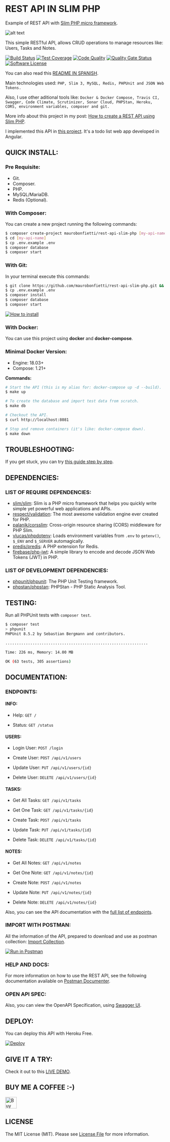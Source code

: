 # REST API IN SLIM PHP

Example of REST API with [Slim PHP micro framework](https://www.slimframework.com).

![alt text](extras/img/slim-logo.png "Slim PHP micro framework")

This simple RESTful API, allows CRUD operations to manage resources like: Users, Tasks and Notes.

[![Build Status](https://travis-ci.org/maurobonfietti/rest-api-slim-php.svg?branch=master)](https://travis-ci.org/maurobonfietti/rest-api-slim-php)
[![Test Coverage](https://codeclimate.com/github/maurobonfietti/api-rest-slimphp/badges/coverage.svg)](https://codeclimate.com/github/maurobonfietti/api-rest-slimphp/coverage)
[![Code Quality](https://scrutinizer-ci.com/g/maurobonfietti/api-rest-slimphp/badges/quality-score.png?b=master)](https://scrutinizer-ci.com/g/maurobonfietti/api-rest-slimphp/?branch=master)
[![Quality Gate Status](https://sonarcloud.io/api/project_badges/measure?project=maurobonfietti_rest-api-slim-php&metric=alert_status)](https://sonarcloud.io/dashboard?id=maurobonfietti_rest-api-slim-php)
[![Software License][ico-license]](LICENSE.md)

You can also read this [README IN SPANISH](README_SPANISH.md).

Main technologies used: `PHP, Slim 3, MySQL, Redis, PHPUnit and JSON Web Tokens.`

Also, I use other aditional tools like: `Docker & Docker Compose, Travis CI, Swagger, Code Climate, Scrutinizer, Sonar Cloud, PHPStan, Heroku, CORS, environment variables, composer and git.`

More info about this project in my post: [How to create a REST API using Slim PHP](https://maurobonfietti.github.io/2019-06-03-rest-api-slim-php/).

I implemented this API in [this project](https://github.com/maurobonfietti/rest-api-slim-php-web-app). It's a todo list web app developed in Angular.


## QUICK INSTALL:

### Pre Requisite:

- Git.
- Composer.
- PHP.
- MySQL/MariaDB.
- Redis (Optional).


### With Composer:

You can create a new project running the following commands:

```bash
$ composer create-project maurobonfietti/rest-api-slim-php [my-api-name]
$ cd [my-api-name]
$ cp .env.example .env
$ composer database
$ composer start
```


### With Git:

In your terminal execute this commands:

```bash
$ git clone https://github.com/maurobonfietti/rest-api-slim-php.git && cd rest-api-slim-php
$ cp .env.example .env
$ composer install
$ composer database
$ composer start
```

[![How to install](extras/img/how-to-install-2.gif)](https://youtu.be/xQfTcKbD7NI)


### With Docker:

You can use this project using **docker** and **docker-compose**.


### Minimal Docker Version:

* Engine: 18.03+
* Compose: 1.21+


**Commands:**

```bash
# Start the API (this is my alias for: docker-compose up -d --build).
$ make up

# To create the database and import test data from scratch.
$ make db

# Checkout the API.
$ curl http://localhost:8081

# Stop and remove containers (it's like: docker-compose down).
$ make down
```


## TROUBLESHOOTING:

If you get stuck, you can try [this guide step by step](TROUBLESHOOTING.md).


## DEPENDENCIES:

### LIST OF REQUIRE DEPENDENCIES:

- [slim/slim](https://github.com/slimphp/Slim): Slim is a PHP micro framework that helps you quickly write simple yet powerful web applications and APIs.
- [respect/validation](https://github.com/Respect/Validation): The most awesome validation engine ever created for PHP.
- [palanik/corsslim](https://github.com/palanik/CorsSlim): Cross-origin resource sharing (CORS) middleware for PHP Slim.
- [vlucas/phpdotenv](https://github.com/vlucas/phpdotenv): Loads environment variables from `.env` to `getenv()`, `$_ENV` and `$_SERVER` automagically.
- [predis/predis](https://github.com/phpredis/phpredis): A PHP extension for Redis.
- [firebase/php-jwt](https://github.com/firebase/php-jwt): A simple library to encode and decode JSON Web Tokens (JWT) in PHP.

### LIST OF DEVELOPMENT DEPENDENCIES:

- [phpunit/phpunit](https://github.com/sebastianbergmann/phpunit): The PHP Unit Testing framework.
- [phpstan/phpstan](https://github.com/phpstan/phpstan): PHPStan - PHP Static Analysis Tool.


## TESTING:

Run all PHPUnit tests with `composer test`.

```bash
$ composer test
> phpunit
PHPUnit 8.5.2 by Sebastian Bergmann and contributors.

...............................................................                                                                                                        63 / 63 (100%)

Time: 226 ms, Memory: 14.00 MB

OK (63 tests, 305 assertions)
```


## DOCUMENTATION:

### ENDPOINTS:

#### INFO:

- Help: `GET /`

- Status: `GET /status`


#### USERS:

- Login User: `POST /login`

- Create User: `POST /api/v1/users`

- Update User: `PUT /api/v1/users/{id}`

- Delete User: `DELETE /api/v1/users/{id}`


#### TASKS:

- Get All Tasks: `GET /api/v1/tasks`

- Get One Task: `GET /api/v1/tasks/{id}`

- Create Task: `POST /api/v1/tasks`

- Update Task: `PUT /api/v1/tasks/{id}`

- Delete Task: `DELETE /api/v1/tasks/{id}`


#### NOTES:

- Get All Notes: `GET /api/v1/notes`

- Get One Note: `GET /api/v1/notes/{id}`

- Create Note: `POST /api/v1/notes`

- Update Note: `PUT /api/v1/notes/{id}`

- Delete Note: `DELETE /api/v1/notes/{id}`

Also, you can see the API documentation with the [full list of endpoints](extras/docs/endpoints.md).


### IMPORT WITH POSTMAN:

All the information of the API, prepared to download and use as postman collection: [Import Collection](https://www.getpostman.com/collections/b8493a923ab81ef53ebb).

[![Run in Postman](https://run.pstmn.io/button.svg)](https://app.getpostman.com/run-collection/b8493a923ab81ef53ebb)


### HELP AND DOCS:

For more information on how to use the REST API, see the following documentation available on [Postman Documenter](https://documenter.getpostman.com/view/1915278/RztfwByr).


### OPEN API SPEC:

Also, you can view the OpenAPI Specification, using [Swagger UI](https://rest-api-slim-php.herokuapp.com/docs/index.html).


## DEPLOY:

You can deploy this API with Heroku Free.

[![Deploy](https://www.herokucdn.com/deploy/button.svg)](https://heroku.com/deploy)


## GIVE IT A TRY:

Check it out to this [LIVE DEMO](http://bit.ly/2DdwKkd).


## BUY ME A COFFEE :-)

<a href='https://ko-fi.com/maurobonfietti' target='_blank'>
  <img height='36' style='border:0px;height:36px;' src='https://az743702.vo.msecnd.net/cdn/kofi3.png?v=2' border='0' alt='Buy Me a Coffee at ko-fi.com' />
</a>


## LICENSE

The MIT License (MIT). Please see [License File](LICENSE.md) for more information.


[ico-license]: https://img.shields.io/badge/license-MIT-brightgreen.svg?style=flat-square
